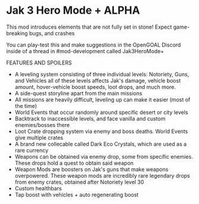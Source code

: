 # Jak 3 Hero Mode + ALPHA
This mod introduces elements that are not fully set in stone! Expect game-breaking bugs, and crashes

You can play-test this and make suggestions in the OpenGOAL Discord inside of a thread in #mod-development called Jak3HeroMode+

FEATURES AND SPOILERS

- A leveling system consisting of three individual levels: Notoriety, Guns, and Vehicles
  all of these levels affects Jak's damage, vehicle boost amount, hover-vehicle boost speeds, loot drops, and much more.
- A side-quest storyline apart from the main missions
- All missions are heavily difficult, leveling up can make it easier (most of the time)
- World Events that occur randomly around specific desert or city levels
- Backtrack to inaccessible levels, and face vanilla and custom enemies/bosses there
- Loot Crate dropping system via enemy and boss deaths. World Events give multiple crates
- A brand new collecable called Dark Eco Crystals, which are used as a rare currency
- Weapons can be obtained via enemy drop, some from specific enemies. These drops hold a quest to obtain said weapon
- Weapon Mods are boosters on Jak's guns that make weapons overpowered.
  These weapon mods are incredibly rare legendary drops from enemy crates, obtained after Notoriety level 30
- Custom healthbars
- Tap boost with vehicles + auto regenerating boost
